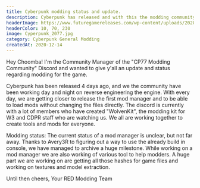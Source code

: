 ```yaml
---
title: Cyberpunk modding status and update.
description: Cyberpunk has released and with this the modding community has started working on their own modding tools.
headerImage: https://www.futuregamereleases.com/wp-content/uploads/2020/11/cyberpunk-2077-release-date.jpg
headerColor: 10, 70, 230
image: Cyperpunk_2077.jpg
category: Cyberpunk General Modding
createdAt: 2020-12-14
---
```


Hey Choomba!
I'm the Community Manager of the "CP77 Modding Community" Discord and wanted to give y'all an update and status regarding modding for the game.

Cyberpunk has been released 4 days ago, and we the community have been working day and night on reverse engineering the engine. With every day, we are getting closer to release the first mod manager and to be able to load mods without changing the files directly. The discord is currently with a lot of members who have created "WolvenKit", the modding kit for W3 and CDPR staff who are watching us. We all are working together to create tools and mods for everyone.

Modding status:
The current status of a mod manager is unclear, but not far away. Thanks to Avery3R to figuring out a way to use the already build in console, we have managed to archive a huge milestone. While working on a mod manager we are also working of various tool to help modders. A huge part we are working on are getting all those hashes for game files and working on textures and model extraction.


Until then cheers,
Your RED Modding Team
